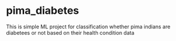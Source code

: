 # pima_diabetes
This is simple ML project for classification whether pima indians are diabetees or not based on their health condition data
